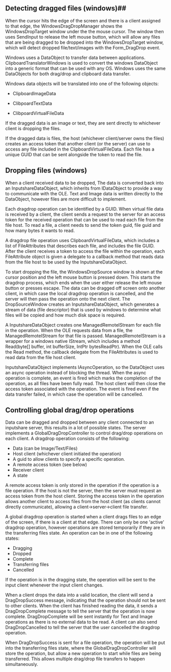 ## Detecting dragged files (windows)##

When the cursor hits the edge of the screen and there is a client assigned to that edge, the WindowsDragDropManager shows the WindowsDropTarget window under the the mouse cursor. The window then uses SendInput to release the left mouse button, which will allow any files that are being dragged to be dropped into the WindowsDropTarget window, which will detect dropped file/text/images with the Form_DragDrop event.

Windows uses a DataObject to transfer data between applications. ClipboardTranslatorWindows is used to convert the windows DataObject into a generic format that can be used with any OS. Windows uses the same DataObjects for both drag/drop and clipboard data transfer.

Windows data objects will be translated into one of the following objects:

- ClipboardImageData

- ClibpoardTextData

- ClibpoardVirtualFileData

If the dragged data is an image or text, they are sent directly to whichever client is dropping the files. 

If the dragged data is files, the host (whichever client/server owns the files) creates an access token that another client (or the server) can use to access any file included in the ClipboardVirtualFileData. Each file has a unique GUID that can be sent alongside the token to read the file.

## Dropping files (windows) ##

When a client received data to be dropped, The data is converted back into an InputshareDataObject, which inherits from IDataObject to provide a way to communicate with the OLE. Text and Image data is written directly to the DataObject, however files are more difficult to implement. 

Each dragdrop operation can be identified by a GUID. When virtual file data is received by a client, the client sends a request to the server for an access token for the received operation that can be used to read each file from the file host. To read a file, a client needs to send the token guid, file guid and how many bytes it wants to read. 

A dragdrop file operation uses ClipboardVirtualFileData, which includes a list of FileAttributes that describes each file, and includes the file GUID. After the client receives a token to access the file within the operation, each FileAttribute object is given a delegate to a callback method that reads data from the file host to be used by the InputshareDataObject.

To start dropping the file, the WindowsDropSource window is shown at the cursor position and the left mouse button is pressed down. This starts the dragdrop process, which ends when the user either release the left mouse button or presses escape. The data can be dragged off screen onto another client, in which case the local dragdrop operation is cancelled, and the server will then pass the operation onto the next client. The DropSourceWindow creates an InputshareDataObject, which generates a stream of data (file descriptor) that is used by windows to determine what files will be copied and how much disk space is required.

A InputshareDataObject creates one ManagedRemoteIStream for each file in the operation. When the OLE requests data from a file, the ManagedRemoteIStream for that file is passed. ManagedRemoteIStream is a wrapper for a windows native IStream, which includes a method Read(byte[] buffer, int bufferSize, IntPtr bytesReadPtr). When the OLE calls the Read method, the callback delegate from the FileAttributes is used to read data from the file host client.

InputshareDataObject implements IAsyncOperation, so the DataObject uses an async operation instead of blocking the thread. When the async operation is complete, an event is fired which marks the completion of the operation, as all files have been fully read. The host client will then close the access token associated with the operation. The event is fired even if the data transfer failed, in which case the operation will be cancelled.

## Controlling global drag/drop operations ##

Data can be dragged and dropped between any client connected to an inputshare server, this results in a lot of possible states. The server implements a GlobalDragDropController to control drag/drop operations on each client. A dragdrop operation consists of the following:

- Data (can be Image/Text/Files)
- Host client (whichever client initiated the operation)
- A guid to allow clients to specify a specific operation.
- A remote access token (see below)
- Receiver client
- A state

A remote access token is only stored in the operation if the operation is a file operation. If the host is not the server, then the server must request an access token from the host client. Storing the access token in the operation allows another client to access files from the host client (as clients cannot directly communicate), allowing a client->server->client file transfer.

A global dragdrop operation is started when a client drags files to an edge of the screen, if there is a client at that edge. There can only be one 'active' dragdrop operation, however operations are stored temporarily if they are in the transferring files state. An operation can be in one of the following states:

- Dragging
- Dropped
- Complete
- Transferring files
- Cancelled

If the operation is in the dragging state, the operation will be sent to the input client whenever the input client changes.

When a client drops the data into a valid location, the client will send a DragDropSuccess message, indicating that the operation should not be sent to other clients. When the client has finished reading the data, it sends a DragDropComplete message to tell the server that the operation is now complete. DragDropComplete will be sent instantly for Text and Image operations as there is no external data to be read. A client can also send DragDropCancelled to tell the server that the user cancelled the dragdrop operation.

When DragDropSuccess is sent for a file operation, the operation will be put into the transferring files state, where the GlobalDragDropController will store the operation, but allow a new operation to start while files are being transferred. This allows multiple drag/drop file transfers to happen simultaneously.

